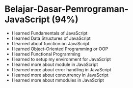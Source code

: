# Belajar-Dasar-Pemrograman-JavaScript (94%)

* I learned Fundamentals of JavaScript
* I learned Data Structures of JavaScript
* I learned about function on JavaScript
* I learned Object-Oriented Programming or OOP
* I learned Functional Programming
* I learned to setup my environment for JavaScript
* I learned more about module in JavaScript
* I learned more about error handling in JavaScript
* I learned more about concurrency in JavaScript
* I learned more about mmodules in JavaScript
